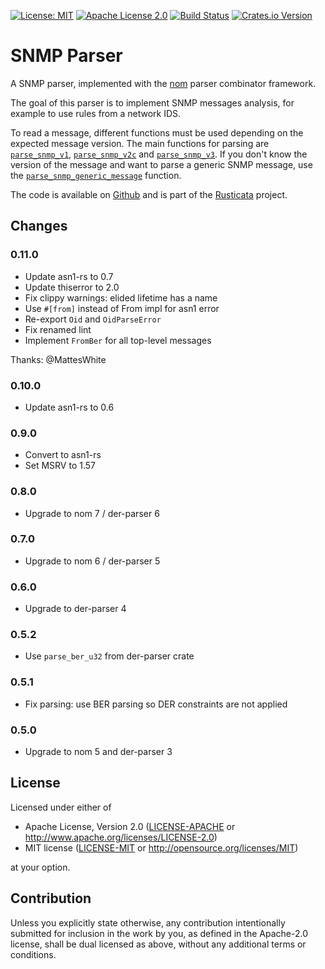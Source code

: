 <!-- cargo-sync-readme start -->

[![License: MIT](https://img.shields.io/badge/License-MIT-yellow.svg)](./LICENSE-MIT)
[![Apache License 2.0](https://img.shields.io/badge/License-Apache%202.0-blue.svg)](./LICENSE-APACHE)
[![Build Status](https://travis-ci.org/rusticata/snmp-parser.svg?branch=master)](https://travis-ci.org/rusticata/snmp-parser)
[![Crates.io Version](https://img.shields.io/crates/v/snmp-parser.svg)](https://crates.io/crates/snmp-parser)

# SNMP Parser

A SNMP parser, implemented with the [nom](https://github.com/Geal/nom)
parser combinator framework.

The goal of this parser is to implement SNMP messages analysis, for example
to use rules from a network IDS.

To read a message, different functions must be used depending on the expected message
version. The main functions for parsing are [`parse_snmp_v1`](https://docs.rs/snmp-parser/latest/snmp_parser/snmp/fn.parse_snmp_v1.html),
[`parse_snmp_v2c`](https://docs.rs/snmp-parser/latest/snmp_parser/snmp/fn.parse_snmp_v2c.html) and
[`parse_snmp_v3`](https://docs.rs/snmp-parser/latest/snmp_parser/snmpv3/fn.parse_snmp_v3.html).
If you don't know the version of the message and want to parse a generic SNMP message,
use the [`parse_snmp_generic_message`](https://docs.rs/snmp-parser/latest/snmp_parser/fn.parse_snmp_generic_message.html) function.

The code is available on [Github](https://github.com/rusticata/snmp-parser)
and is part of the [Rusticata](https://github.com/rusticata) project.
<!-- cargo-sync-readme end -->

## Changes

### 0.11.0

- Update asn1-rs to 0.7
- Update thiserror to 2.0
- Fix clippy warnings: elided lifetime has a name
- Use `#[from]` instead of From impl for asn1 error
- Re-export `Oid` and `OidParseError`
- Fix renamed lint
- Implement `FromBer` for all top-level messages

Thanks: @MattesWhite

### 0.10.0

- Update asn1-rs to 0.6

### 0.9.0

- Convert to asn1-rs
- Set MSRV to 1.57

### 0.8.0

- Upgrade to nom 7 / der-parser 6

### 0.7.0

- Upgrade to nom 6 / der-parser 5

### 0.6.0

- Upgrade to der-parser 4

### 0.5.2

- Use `parse_ber_u32` from der-parser crate

### 0.5.1

- Fix parsing: use BER parsing so DER constraints are not applied

### 0.5.0

- Upgrade to nom 5 and der-parser 3

## License

Licensed under either of

 * Apache License, Version 2.0
   ([LICENSE-APACHE](LICENSE-APACHE) or http://www.apache.org/licenses/LICENSE-2.0)
 * MIT license
   ([LICENSE-MIT](LICENSE-MIT) or http://opensource.org/licenses/MIT)

at your option.

## Contribution

Unless you explicitly state otherwise, any contribution intentionally submitted
for inclusion in the work by you, as defined in the Apache-2.0 license, shall be
dual licensed as above, without any additional terms or conditions.
